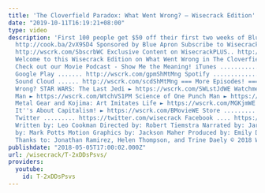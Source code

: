 ```yaml
---
title: 'The Cloverfield Paradox: What Went Wrong? – Wisecrack Edition'
date: "2019-10-11T16:19:21+08:00"
type: video
description: 'First 100 people get $50 off their first two weeks of Blue Apron, here!:
  http://cook.ba/2vX9SD4 Sponsored by Blue Apron Subscribe to Wisecrack! .......................
  http://wscrk.com/SbscrbWC Exclusive Content on WisecrackPLUS.. http://wscrk.com/YtWcPls
  Welcome to this Wisecrack Edition on What Went Wrong in The Cloverfield Paradox!
  Check out our Movie Podcast - Show Me the Meaning! iTunes ................ http://wscrk.com/ituShMtMng
  Google Play ....... http://wscrk.com/gpmShMtMng Spotify ................ http://wscrk.com/spfyShMtMng
  Sound Cloud ...... http://wscrk.com/scdShMtMng === More Episodes! === What Went
  Wrong? STAR WARS: The Last Jedi ► https://wscrk.com/SWLstJdWE Watchmen VS One Punch
  Man ► https://wscrk.com/WtchVS1PM Science of One Punch Man ► https://wscrk.com/SciOPMWE
  Metal Gear and Kojima: Art Imitates Life ► https://wscrk.com/MGKjmWE BEE MOVIE But
  It''s About Capitalism! ► https://wscrk.com/BMovieWE Store ........... http://wisecrackstore.com
  Twitter ......... https://twitter.com/wisecrack Facebook .... https://facebook.com/wisecrackedu
  Written by: Leo Cookman Directed by: Robert Tiemstra Narrated by: Jared Bauer Edited
  by: Mark Potts Motion Graphics by: Jackson Maher Produced by: Emily Dunbar Special
  Thanks to: Jonathan Ramirez, Helen Thompson, and Trine Daely © 2018 Wisecrack, Inc.'
publishdate: "2018-05-05T17:00:02.000Z"
url: /wisecrack/T-2xDDsPsvs/
providers:
  youtube:
    id: T-2xDDsPsvs
---
```

